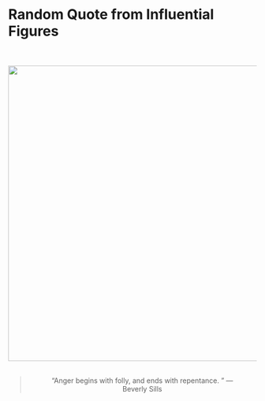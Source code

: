 # Random Quote from Influential Figures

<div align="center">
  <br>
  <br>
  <a href="https://en.wikipedia.org/wiki/Beverly_Sills" title="Beverly Sills - Wikipedia"><img src="https://upload.wikimedia.org/wikipedia/commons/thumb/e/e5/Beverly_Sills_in_%22Manon%22%2C_cropped.jpg/220px-Beverly_Sills_in_%22Manon%22%2C_cropped.jpg" width="600px"></a>
  <br>
  <br>
  <blockquote>&ldquo;Anger begins with folly, and ends with repentance. &rdquo; &mdash; <footer>Beverly Sills</footer></blockquote>
</div>
  